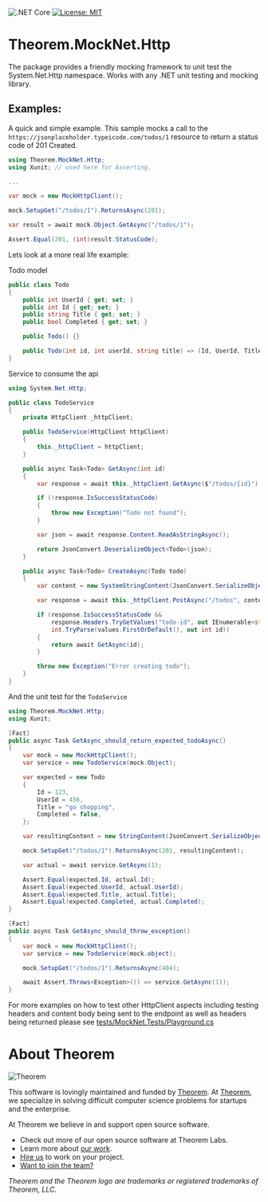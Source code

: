 ![.NET Core](https://github.com/citrusbyte/MockNet/workflows/.NET%20Core/badge.svg?branch=master)
[![License: MIT](https://img.shields.io/badge/License-MIT-yellow.svg)](https://opensource.org/licenses/MIT)

# Theorem.MockNet.Http

The package provides a friendly mocking framework to unit test the
System.Net.Http namespace. Works with any .NET unit testing and mocking library.

## Examples:

A quick and simple example. This sample mocks a call to the
`https://jsonplaceholder.typeicode.com/todos/1` resource to return a status code
of 201 Created.

``` csharp
using Theorem.MockNet.Http;
using Xunit; // used here for Asserting.

...

var mock = new MockHttpClient();

mock.SetupGet("/todos/1").ReturnsAsync(201);

var result = await mock.Object.GetAsync("/todos/1");

Assert.Equal(201, (int)result.StatusCode);
```

Lets look at a more real life example:

Todo model

``` csharp
public class Todo
{
    public int UserId { get; set; }
    public int Id { get; set; }
    public string Title { get; set; }
    public bool Completed { get; set; }

    public Todo() {}

    public Todo(int id, int userId, string title) => (Id, UserId, Title) = (id, userId, title);
}
```

Service to consume the api

``` csharp
using System.Net.Http;

public class TodoService
{
    private HttpClient _httpClient;

    public TodoService(HttpClient httpClient)
    {
        this._httpClient = httpClient;
    }

    public async Task<Todo> GetAsync(int id)
    {
        var response = await this._httpClient.GetAsync($"/todos/{id}");

        if (!response.IsSuccessStatusCode)
        {
            throw new Exception("Todo not found");
        }

        var json = await response.Content.ReadAsStringAsync();

        return JsonConvert.DeserializeObject<Todo>(json);
    }

    public async Task<Todo> CreateAsync(Todo todo)
    {
        var content = new SystemStringContent(JsonConvert.SerializeObject(todo), Encoding.UTF8, "application/json");

        var response = await this._httpClient.PostAsync("/todos", content);

        if (response.IsSuccessStatusCode &&
            response.Headers.TryGetValues("todo-id", out IEnumerable<string> values) &&
            int.TryParse(values.FirstOrDefault(), out int id))
        {
            return await GetAsync(id);
        }

        throw new Exception("Error creating todo");
    }
}
```

And the unit test for the `TodoService`

``` csharp
using Theorem.MockNet.Http;
using Xunit;

[Fact]
public async Task GetAsync_should_return_expected_todoAsync()
{
    var mock = new MockHttpClient();
    var service = new TodoService(mock.Object);

    var expected = new Todo
    {
        Id = 123,
        UserId = 456,
        Title = "go shopping",
        Completed = false,
    };

    var resultingContent = new StringContent(JsonConvert.SerializeObject(expected));

    mock.SetupGet("/todos/1").ReturnsAsync(201, resultingContent);

    var actual = await service.GetAsync(1);

    Assert.Equal(expected.Id, actual.Id);
    Assert.Equal(expected.UserId, actual.UserId);
    Assert.Equal(expected.Title, actual.Title);
    Assert.Equal(expected.Completed, actual.Completed);
}

[Fact]
public async Task GetAsync_should_throw_exception()
{
    var mock = new MockHttpClient();
    var service = new TodoService(mock.object);

    mock.SetupGet("/todos/1").ReturnsAsync(404);

    await Assert.Throws<Exception>(() => service.GetAsync(1));
}
```

For more examples on how to test other HttpClient aspects including testing headers and content body being sent to the
endpoint as well as headers being returned please see [tests/MockNet.Tests/Playground.cs](https://github.com/citrusbyte/MockNet/blob/master/tests/MockNet.Tests/Playground.cs)


# About Theorem

![Theorem](https://cl.ly/8b0a99ca064a/logo.png)

This software is lovingly maintained and funded by [Theorem](https://theorem.co).
At [Theorem](https://theorem.co), we specialize in solving difficult computer science problems for startups and the enterprise.

At Theorem we believe in and support open source software.
* Check out more of our open source software at Theorem Labs.
* Learn more about [our work](https://theorem.co/portfolio).
* [Hire us](https://theorem.co/contact-us) to work on your project.
* [Want to join the team?](http://theorem.co/careers)

*Theorem and the Theorem logo are trademarks or registered trademarks of Theorem, LLC.*
